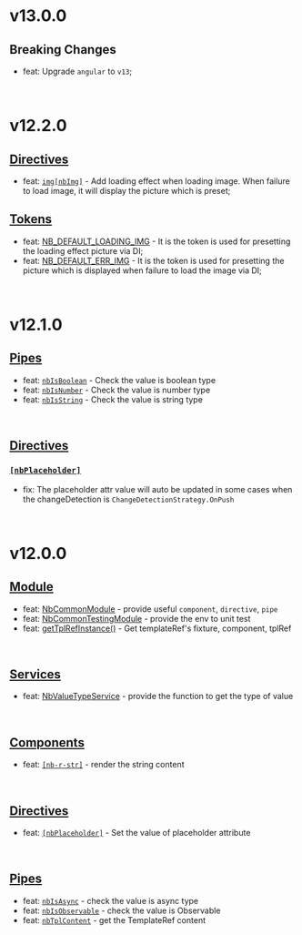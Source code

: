 # v13.0.0
## Breaking Changes
- feat: Upgrade `angular` to `v13`;

<br/>

# v12.2.0
## [Directives](https://github.com/bigBear713/nb-common/blob/master/projects/nb-common/README.EN.md#Directives "Directives")
- feat: [`img[nbImg]`](https://github.com/bigBear713/nb-common/blob/master/projects/nb-common/README.EN.md#imgnbimg) - Add loading effect when loading image. When failure to load image, it will display the picture which is preset;
## [Tokens](https://github.com/bigBear713/nb-common/blob/master/projects/nb-common/README.EN.md#tokens "Tokens")
- feat: [NB_DEFAULT_LOADING_IMG](https://github.com/bigBear713/nb-common/blob/master/projects/nb-common/README.EN.md#nb_default_loading_img) - It is the token is used for presetting the loading effect picture via DI;
- feat: [NB_DEFAULT_ERR_IMG](https://github.com/bigBear713/nb-common/blob/master/projects/nb-common/README.EN.md#nb_default_err_img) - It is the token is used for presetting the picture which is displayed when failure to load the image via DI;

<br/>

# v12.1.0
## [Pipes](https://github.com/bigBear713/nb-common/blob/master/projects/nb-common/README.EN.md#Pipes "Pipes")
- feat: [`nbIsBoolean`](https://github.com/bigBear713/nb-common/blob/master/projects/nb-common/README.EN.md#nbisboolean-transformvalue-any-value-is-boolean) - Check the value is boolean type
- feat: [`nbIsNumber`](https://github.com/bigBear713/nb-common/blob/master/projects/nb-common/README.EN.md#nbisnumber-transformvalue-any-value-is-number) - Check the value is number type
- feat: [`nbIsString`](https://github.com/bigBear713/nb-common/blob/master/projects/nb-common/README.EN.md#nbisstring-transformvalue-any-value-is-string) - Check the value is string type

<br/>

## [Directives](https://github.com/bigBear713/nb-common/blob/master/projects/nb-common/README.EN.md#Directives "Directives")
### [`[nbPlaceholder]`](https://github.com/bigBear713/nb-common/blob/master/projects/nb-common/README.EN.md#nbplaceholder "nbPlaceholder")
- fix: The placeholder attr value will auto be updated in some cases when the changeDetection is `ChangeDetectionStrategy.OnPush`

<br/>

# v12.0.0
## [Module](https://github.com/bigBear713/nb-common/blob/master/projects/nb-common/README.EN.md#Module "Module")
- feat: [NbCommonModule](https://github.com/bigBear713/nb-common/blob/master/projects/nb-common/README.EN.md#nbcommonmodule) - provide useful `component`, `directive`, `pipe`
- feat: [NbCommonTestingModule](https://github.com/bigBear713/nb-common/blob/master/projects/nb-common/README.EN.md#nbcommontestingmodule) - provide the env to unit test
- feat: [getTplRefInstance()](https://github.com/bigBear713/nb-common/blob/master/projects/nb-common/README.EN.md#function-gettplrefinstancetestbed-testbedstatic-fixturecomponentfixturecomponent-templatereftestingcomponenttplref-templateref) - Get templateRef's fixture, component, tplRef

<br>

## [Services](https://github.com/bigBear713/nb-common/blob/master/projects/nb-common/README.EN.md#Services "Services")
- feat: [NbValueTypeService](https://github.com/bigBear713/nb-common/blob/master/projects/nb-common/README.EN.md#nbvaluetypeservice) - provide the function to get the type of value

<br>

## [Components](https://github.com/bigBear713/nb-common/blob/master/projects/nb-common/README.EN.md#Components "Components")
- feat: [`[nb-r-str]`](https://github.com/bigBear713/nb-common/blob/master/projects/nb-common/README.EN.md#nb-r-str) - render the string content

<br>

## [Directives](https://github.com/bigBear713/nb-common/blob/master/projects/nb-common/README.EN.md#Directives "Directives")
- feat: [`[nbPlaceholder]`](https://github.com/bigBear713/nb-common/blob/master/projects/nb-common/README.EN.md#nbplaceholder) - Set the value of placeholder attribute

<br>

## [Pipes](https://github.com/bigBear713/nb-common/blob/master/projects/nb-common/README.EN.md#Pipes "Pipes")
- feat: [`nbIsAsync`](https://github.com/bigBear713/nb-common/blob/master/projects/nb-common/README.EN.md#nbisasync-transformvalue-any-value-is-observableany--promiseany) - check the value is async type
- feat: [`nbIsObservable`](https://github.com/bigBear713/nb-common/blob/master/projects/nb-common/README.EN.md#nbisobservable-transformvalue-any-value-is-observableany) - check the value is Observable
- feat: [`nbTplContent`](https://github.com/bigBear713/nb-common/blob/master/projects/nb-common/README.EN.md#nbtplcontent-transformvalue-any-templaterefany--null) - get the TemplateRef content 